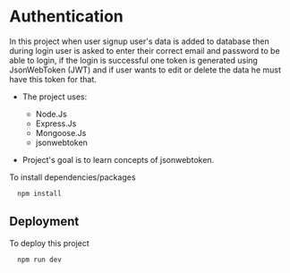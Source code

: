 
# Authentication

In this project when user signup user's data is added to database then during login user is asked to enter their correct email and password to be able to login, if the login is successful one token is generated using JsonWebToken (JWT) and if user wants to edit or delete the data he must have this token for that.



- The project uses:
    * Node.Js
    * Express.Js
    * Mongoose.Js
    * jsonwebtoken
    
- Project's goal is to learn concepts of jsonwebtoken.

To install dependencies/packages 

```bash
  npm install
``` 

## Deployment

To deploy this project

```bash
  npm run dev
```
